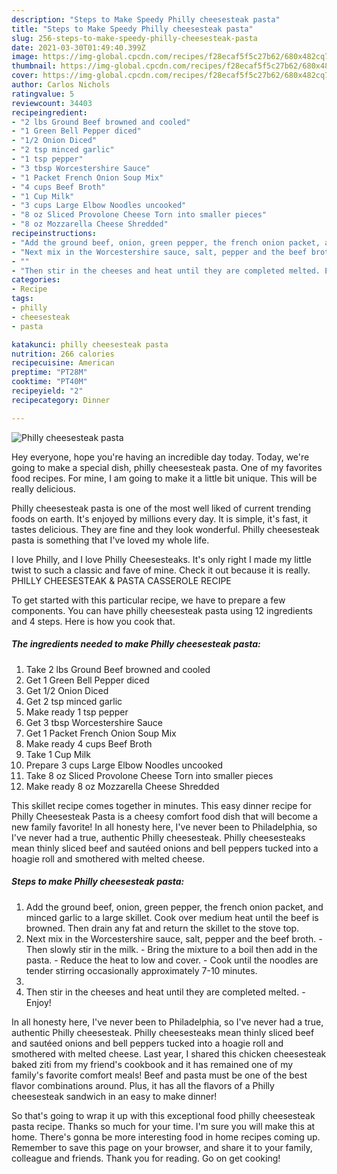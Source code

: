 ```yaml
---
description: "Steps to Make Speedy Philly cheesesteak pasta"
title: "Steps to Make Speedy Philly cheesesteak pasta"
slug: 256-steps-to-make-speedy-philly-cheesesteak-pasta
date: 2021-03-30T01:49:40.399Z
image: https://img-global.cpcdn.com/recipes/f28ecaf5f5c27b62/680x482cq70/philly-cheesesteak-pasta-recipe-main-photo.jpg
thumbnail: https://img-global.cpcdn.com/recipes/f28ecaf5f5c27b62/680x482cq70/philly-cheesesteak-pasta-recipe-main-photo.jpg
cover: https://img-global.cpcdn.com/recipes/f28ecaf5f5c27b62/680x482cq70/philly-cheesesteak-pasta-recipe-main-photo.jpg
author: Carlos Nichols
ratingvalue: 5
reviewcount: 34403
recipeingredient:
- "2 lbs Ground Beef browned and cooled"
- "1 Green Bell Pepper diced"
- "1/2 Onion Diced"
- "2 tsp minced garlic"
- "1 tsp pepper"
- "3 tbsp Worcestershire Sauce"
- "1 Packet French Onion Soup Mix"
- "4 cups Beef Broth"
- "1 Cup Milk"
- "3 cups Large Elbow Noodles uncooked"
- "8 oz Sliced Provolone Cheese Torn into smaller pieces"
- "8 oz Mozzarella Cheese Shredded"
recipeinstructions:
- "Add the ground beef, onion, green pepper, the french onion packet, and minced garlic to a large skillet. Cook over medium heat until the beef is browned. Then drain any fat and return the skillet to the stove top."
- "Next mix in the Worcestershire sauce, salt, pepper and the beef broth. Then slowly stir in the milk. Bring the mixture to a boil then add in the pasta. Reduce the heat to low and cover. Cook until the noodles are tender stirring occasionally approximately 7-10 minutes."
- ""
- "Then stir in the cheeses and heat until they are completed melted. Enjoy!"
categories:
- Recipe
tags:
- philly
- cheesesteak
- pasta

katakunci: philly cheesesteak pasta 
nutrition: 266 calories
recipecuisine: American
preptime: "PT28M"
cooktime: "PT40M"
recipeyield: "2"
recipecategory: Dinner

---
```



![Philly cheesesteak pasta](https://img-global.cpcdn.com/recipes/f28ecaf5f5c27b62/680x482cq70/philly-cheesesteak-pasta-recipe-main-photo.jpg)

Hey everyone, hope you're having an incredible day today. Today, we're going to make a special dish, philly cheesesteak pasta. One of my favorites food recipes. For mine, I am going to make it a little bit unique. This will be really delicious.

Philly cheesesteak pasta is one of the most well liked of current trending foods on earth. It's enjoyed by millions every day. It is simple, it's fast, it tastes delicious. They are fine and they look wonderful. Philly cheesesteak pasta is something that I've loved my whole life.

I love Philly, and I love Philly Cheesesteaks. It&#39;s only right I made my little twist to such a classic and fave of mine. Check it out because it is really. PHILLY CHEESESTEAK &amp; PASTA CASSEROLE RECIPE


To get started with this particular recipe, we have to prepare a few components. You can have philly cheesesteak pasta using 12 ingredients and 4 steps. Here is how you cook that.

<!--inarticleads1-->

##### The ingredients needed to make Philly cheesesteak pasta:

1. Take 2 lbs Ground Beef browned and cooled
1. Get 1 Green Bell Pepper diced
1. Get 1/2 Onion Diced
1. Get 2 tsp minced garlic
1. Make ready 1 tsp pepper
1. Get 3 tbsp Worcestershire Sauce
1. Get 1 Packet French Onion Soup Mix
1. Make ready 4 cups Beef Broth
1. Take 1 Cup Milk
1. Prepare 3 cups Large Elbow Noodles uncooked
1. Take 8 oz Sliced Provolone Cheese Torn into smaller pieces
1. Make ready 8 oz Mozzarella Cheese Shredded


This skillet recipe comes together in minutes. This easy dinner recipe for Philly Cheesesteak Pasta is a cheesy comfort food dish that will become a new family favorite! In all honesty here, I&#39;ve never been to Philadelphia, so I&#39;ve never had a true, authentic Philly cheesesteak. Philly cheesesteaks mean thinly sliced beef and sautéed onions and bell peppers tucked into a hoagie roll and smothered with melted cheese. 

<!--inarticleads2-->

##### Steps to make Philly cheesesteak pasta:

1. Add the ground beef, onion, green pepper, the french onion packet, and minced garlic to a large skillet. Cook over medium heat until the beef is browned. Then drain any fat and return the skillet to the stove top.
1. Next mix in the Worcestershire sauce, salt, pepper and the beef broth. - Then slowly stir in the milk. - Bring the mixture to a boil then add in the pasta. - Reduce the heat to low and cover. - Cook until the noodles are tender stirring occasionally approximately 7-10 minutes.
1. 
1. Then stir in the cheeses and heat until they are completed melted. - Enjoy!


In all honesty here, I&#39;ve never been to Philadelphia, so I&#39;ve never had a true, authentic Philly cheesesteak. Philly cheesesteaks mean thinly sliced beef and sautéed onions and bell peppers tucked into a hoagie roll and smothered with melted cheese. Last year, I shared this chicken cheesesteak baked ziti from my friend&#39;s cookbook and it has remained one of my family&#39;s favorite comfort meals! Beef and pasta must be one of the best flavor combinations around. Plus, it has all the flavors of a Philly cheesesteak sandwich in an easy to make dinner! 

So that's going to wrap it up with this exceptional food philly cheesesteak pasta recipe. Thanks so much for your time. I'm sure you will make this at home. There's gonna be more interesting food in home recipes coming up. Remember to save this page on your browser, and share it to your family, colleague and friends. Thank you for reading. Go on get cooking!
